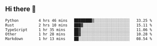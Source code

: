 ## Hi there 👋

<!--
**whirlun/whirlun** is a ✨ _special_ ✨ repository because its `README.md` (this file) appears on your GitHub profile.

Here are some ideas to get you started:

- 🔭 I’m currently working on ...
- 🌱 I’m currently learning ...
- 👯 I’m looking to collaborate on ...
- 🤔 I’m looking for help with ...
- 💬 Ask me about ...
- 📫 How to reach me: ...
- 😄 Pronouns: ...
- ⚡ Fun fact: ...
-->
<!--START_SECTION:waka-->

```txt
Python         4 hrs 46 mins   ████████▒░░░░░░░░░░░░░░░░   33.25 %
Rust           2 hrs 10 mins   ███▓░░░░░░░░░░░░░░░░░░░░░   15.11 %
TypeScript     1 hr 35 mins    ██▓░░░░░░░░░░░░░░░░░░░░░░   11.06 %
Other          1 hr 28 mins    ██▓░░░░░░░░░░░░░░░░░░░░░░   10.28 %
Markdown       1 hr 13 mins    ██░░░░░░░░░░░░░░░░░░░░░░░   08.54 %
```

<!--END_SECTION:waka-->
